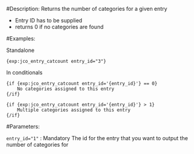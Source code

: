 #Description:
Returns the number of categories for a given entry

* Entry ID has to be supplied
* returns 0 if no categories are found

#Examples:

Standalone

	{exp:jco_entry_catcount entry_id="3"}

In conditionals

	{if {exp:jco_entry_catcount entry_id='{entry_id}'} == 0}
		No categories assigned to this entry
	{/if}

	{if {exp:jco_entry_catcount entry_id='{entry_id}'} > 1}
		Multiple categories assigned to this entry
	{/if}

#Parameters:

`entry_id="1"` : Mandatory
The id for the entry that you want to output the number of categories for